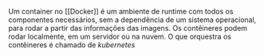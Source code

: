 Um container no [[Docker]] é um ambiente de runtime com todos os componentes necessários, sem a dependência de um sistema operacional, para rodar a partir das informações das imagens. Os contêineres podem rodar localmente, em um servidor ou na nuvem. O que orquestra os contêineres é chamado de *kubernetes*  